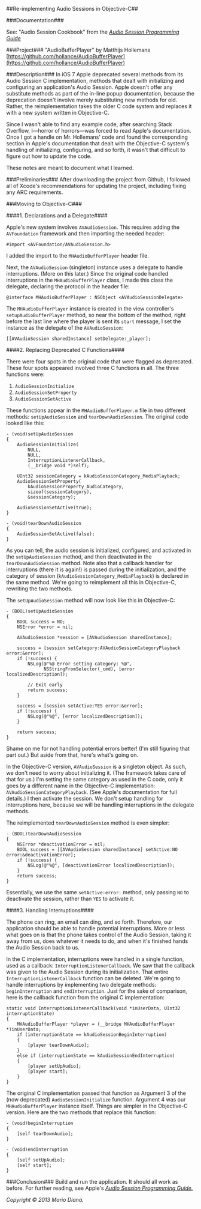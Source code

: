 ##Re-implementing Audio Sessions in Objective-C##

###Documentation###

See: "Audio Session Cookbook" from the [*Audio Session Programming Guide*](https://developer.apple.com/library/ios/documentation/Audio/Conceptual/AudioSessionProgrammingGuide/Cookbook/Cookbook.html)

###Project###
"AudioBufferPlayer" by Matthijs Hollemans  
[https://github.com/hollance/AudioBufferPlayer](https://github.com/hollance/AudioBufferPlayer)

###Description###
In iOS 7 Apple deprecated several methods from its Audio Session C implementation, methods that dealt with initializing and configuring an application's Audio Session. Apple doesn't offer any substitute methods as part of the in-line popup documentation, because the deprecation doesn't involve merely substituting new methods for old. Rather, the reimplementation takes the older C code system and replaces it with a new system written in Objective-C. 

Since I wasn't able to find any example code, after searching Stack Overflow, I—horror of horrors—was forced to read Apple's documentation. Once I got a handle on Mr. Hollemans' code and found the corresponding section in Apple's documentation that dealt with the Objective-C system's handling of initializing, configuring, and so forth, it wasn't that difficult to figure out how to update the code. 

These notes are meant to document what I learned.

###Preliminaries###
After downloading the project from Github, I followed all of Xcode's recommendations for updating the project, including fixing any ARC requirements.

###Moving to Objective-C###

####1. Declarations and a Delegate####

Apple's new system involves `AVAudioSession`. This requires adding the `AVFoundation` framework and then importing the needed header:

    #import <AVFoundation/AVAudioSession.h>
    
I added the import to the `MHAudioBufferPlayer` header file.

Next, the `AVAudioSession` (singleton) instance uses a delegate to handle interruptions. (More on this later.) Since the original code handled interruptions in the `MHAudioBufferPlayer` class, I made this class the delegate, declaring the protocol in the header file:

    @interface MHAudioBufferPlayer : NSObject <AVAudioSessionDelegate>
    
The `MHAudioBufferPlayer` instance is created in the view controller's `setupAudioBufferPlayer` method, so near the bottom of the method, right before the last line where the player is sent its `start` message, I set the instance as the delegate of the `AVAudioSession`:

    [[AVAudioSession sharedInstance] setDelegate:_player];
    
####2. Replacing Deprecated C Functions####

There were four spots in the original code that were flagged as deprecated. These four spots appeared involved three C functions in all. The three functions were:

  1. `AudioSessionInitialize`
  2. `AudioSessionSetProperty`
  3. `AudioSessionSetActive`

These functions appear in the `MHAudioBufferPlayer.m` file in two different methods: `setUpAudioSession` and `tearDownAudioSession`. The original code looked like this:

    - (void)setUpAudioSession
    {
	    AudioSessionInitialize(
		    NULL,
		    NULL,
		    InterruptionListenerCallback,
		    (__bridge void *)self);
    
	    UInt32 sessionCategory = kAudioSessionCategory_MediaPlayback;
	    AudioSessionSetProperty(
		    kAudioSessionProperty_AudioCategory,
		    sizeof(sessionCategory),
		    &sessionCategory);
    
	    AudioSessionSetActive(true);
    }
    
    - (void)tearDownAudioSession
    {
	    AudioSessionSetActive(false);
    }
    
As you can tell, the audio session is initialized, configured, and activated in the `setUpAudioSession` method, and then deactivated in the `tearDownAudioSession` method. Note also that a callback handler for interruptions (there it is again!) is passed during the initialization, and the category of session (`kAudioSessionCategory_MediaPlayback`) is declared in the same method. We're going to reimplement all this in Objective-C, rewriting the two methods.

The `setUpAudioSession` method will now look like this in Objective-C:

    - (BOOL)setUpAudioSession
    {
        BOOL success = NO;
        NSError *error = nil;
       
        AVAudioSession *session = [AVAudioSession sharedInstance];
        
        success = [session setCategory:AVAudioSessionCategoryPlayback error:&error];
        if (!success) {
            NSLog(@"%@ Error setting category: %@",
                  NSStringFromSelector(_cmd), [error localizedDescription]);
            
            // Exit early
            return success;
        }
        
        success = [session setActive:YES error:&error];
        if (!success) {
            NSLog(@"%@", [error localizedDescription]);
        }
        
        return success;
    }
    
Shame on me for not handling potential errors better! (I'm still figuring that part out.) But aside from that, here's what's going on.

In the Objective-C version, `AVAudioSession` is a singleton object. As such, we don't need to worry about initializing it. (The framework takes care of that for us.) I'm setting the same category as used in the C code, only it goes by a different name in the Objective-C implementation: `AVAudioSessionCategoryPlayback`. (See Apple's documentation for full details.) I then activate the session. We don't setup handling for interruptions here, because we will be handling interruptions in the delegate methods.

The reimplemented `tearDownAudioSession` method is even simpler:

    - (BOOL)tearDownAudioSession
    {
        NSError *deactivationError = nil;
        BOOL success = [[AVAudioSession sharedInstance] setActive:NO error:&deactivationError];
        if (!success) {
            NSLog(@"%@", [deactivationError localizedDescription]);
        }
        return success;
    }
    
Essentially, we use the same `setActive:error:` method, only passing `NO` to deactivate the session, rather than `YES` to activate it.

####3. Handling Interruptions####

The phone can ring, an email can ding, and so forth. Therefore, our application should be able to handle potential interruptions. More or less what goes on is that the phone takes control of the Audio Session, taking it away from us, does whatever it needs to do, and when it's finished hands the Audio Session back to us.

In the C implementation, interruptions were handled in a single function, used as a callback: `InterruptionListenerCallback`. We saw that the callback was given to the Audio Session during its initialization. That entire `InterruptionListenerCallback` function can be deleted. We're going to handle interruptions by implementing two delegate methods: `beginInterruption` and `endInterruption`. Just for the sake of comparison, here is the callback function from the original C implementation: 

    static void InterruptionListenerCallback(void *inUserData, UInt32 interruptionState)
    {
	    MHAudioBufferPlayer *player = (__bridge MHAudioBufferPlayer *)inUserData;
	    if (interruptionState == kAudioSessionBeginInterruption)
	    {
		    [player tearDownAudio];
	    }
	    else if (interruptionState == kAudioSessionEndInterruption)
	    {
		    [player setUpAudio];
		    [player start];
	    }
    }
    
The original C implementation passed that function as Argument 3 of the (now deprecated) `AudioSessionInitialize` function. Argument 4 was our `MHAudioBufferPlayer` instance itself. Things are simpler in the Objective-C version. Here are the two methods that replace this function:
    
    - (void)beginInterruption
    {
        [self tearDownAudio];
    }
    
    - (void)endInterruption
    {
        [self setUpAudio];
        [self start];
    }

###Conclusion###
Build and run the application. It should all work as before. For further reading, see Apple's [*Audio Session Programming Guide.*](https://developer.apple.com/library/ios/documentation/Audio/Conceptual/AudioSessionProgrammingGuide/Cookbook/Cookbook.html)

*Copyright © 2013 Mario Diana.*
